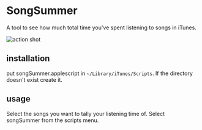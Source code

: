 SongSummer
==========

A tool to see how much total time you've spent listening to songs in iTunes.

![action shot](songSummer/screenshot.png)

installation
------------

put songSummer.applescript in `~/Library/iTunes/Scripts`. If the directory doesn't exist create it.

usage
-----
Select the songs you want to tally your listening time of. Select songSummer from the scripts menu.
